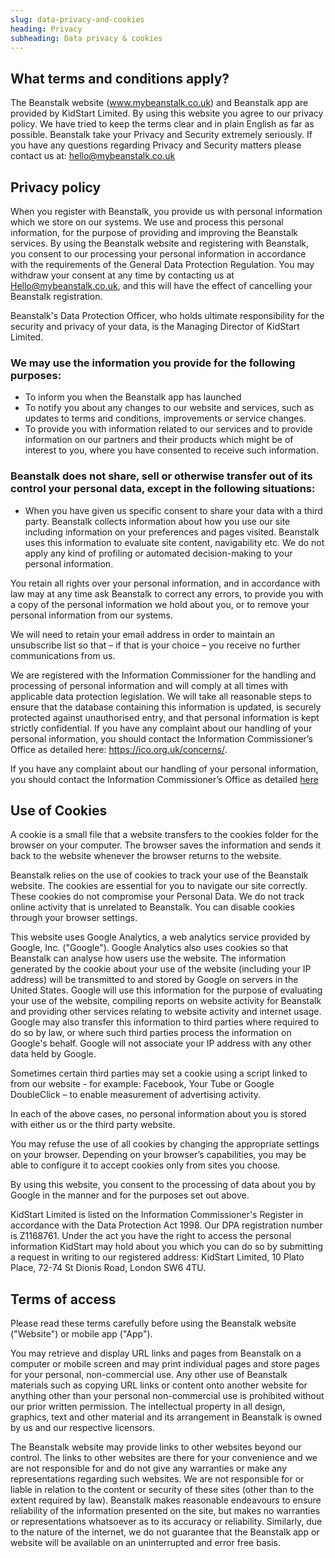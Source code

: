```yaml
---
slug: data-privacy-and-cookies
heading: Privacy
subheading: Data privacy & cookies
---
```


## What terms and conditions apply?

The Beanstalk website (www.mybeanstalk.co.uk) and Beanstalk app are provided by KidStart Limited. By using this website you agree to our privacy policy. We have tried to keep the terms clear and in plain English as far as possible.
Beanstalk take your Privacy and Security extremely seriously. If you have any questions regarding Privacy and Security matters please contact us at:
hello@mybeanstalk.co.uk

## Privacy policy

When you register with Beanstalk, you provide us with personal information which we store on our systems. We use and process this personal information, for the purpose of providing and improving the Beanstalk services. By using the Beanstalk website and registering with Beanstalk, you consent to our processing your personal information in accordance with the requirements of the General Data Protection Regulation. You may withdraw your consent at any time by contacting us at Hello@mybeanstalk.co.uk, and this will have the effect of cancelling your Beanstalk registration.

Beanstalk's Data Protection Officer, who holds ultimate responsibility for the security and privacy of your data, is the Managing Director of KidStart Limited.

### We may use the information you provide for the following purposes:

* To inform you when the Beanstalk app has launched
* To notify you about any changes to our website and services, such as updates to terms and conditions, improvements or service changes.
* To provide you with information related to our services and to provide information on our partners and their products which might be of interest to you, where you have consented to receive such information.

### Beanstalk does not share, sell or otherwise transfer out of its control your personal data, except in the following situations:
* When you have given us specific consent to share your data with a third party.
Beanstalk collects information about how you use our site including information on your preferences and pages visited. Beanstalk uses this information to evaluate site content, navigability etc. We do not apply any kind of profiling or automated decision-making to your personal information.

You retain all rights over your personal information, and in accordance with law may at any time ask Beanstalk to correct any errors, to provide you with a copy of the personal information we hold about you, or to remove your personal information from our systems. 

We will need to retain your email address in order to maintain an unsubscribe list so that – if that is your choice – you receive no further communications from us.

We are registered with the Information Commissioner for the handling and processing of personal information and will comply at all times with applicable data protection legislation. We will take all reasonable steps to ensure that the database containing this information is updated, is securely protected against unauthorised entry, and that personal information is kept strictly confidential. If you have any complaint about our handling of your personal information, you should contact the Information Commissioner’s Office as detailed here: https://ico.org.uk/concerns/.

If you have any complaint about our handling of your personal information, you should contact the Information Commissioner’s Office as detailed <a href="https://ico.org.uk/concerns/">here</a>

## Use of Cookies

A cookie is a small file that a website transfers to the cookies folder for the browser on your computer. The browser saves the information and sends it back to the website whenever the browser returns to the website.

Beanstalk relies on the use of cookies to track your use of the Beanstalk website. The cookies are essential for you to navigate our site correctly. These cookies do not compromise your Personal Data. We do not track online activity that is unrelated to Beanstalk. You can disable cookies through your browser settings.

This website uses Google Analytics, a web analytics service provided by Google, Inc. ("Google"). Google Analytics also uses cookies so that Beanstalk can analyse how users use the website. The information generated by the cookie about your use of the website (including your IP address) will be transmitted to and stored by Google on servers in the United States. Google will use this information for the purpose of evaluating your use of the website, compiling reports on website activity for Beanstalk and providing other services relating to website activity and internet usage. Google may also transfer this information to third parties where required to do so by law, or where such third parties process the information on Google's behalf. Google will not associate your IP address with any other data held by Google.

Sometimes certain third parties may set a cookie using a script linked to from our website - for example: Facebook, Your Tube or Google DoubleClick – to enable measurement of advertising activity.

In each of the above cases, no personal information about you is stored with either us or the third party website.

You may refuse the use of all cookies by changing the appropriate settings on your browser. Depending on your browser’s capabilities, you may be able to configure it to accept cookies only from sites you choose.

By using this website, you consent to the processing of data about you by Google in the manner and for the purposes set out above.

KidStart Limited is listed on the Information Commissioner's Register in accordance with the Data Protection Act 1998. Our DPA registration number is Z1168761. Under the act you have the right to access the personal information KidStart may hold about you which you can do so by submitting a request in writing to our registered address: KidStart Limited, 10 Plato Place, 72-74 St Dionis Road, London SW6 4TU.

## Terms of access

Please read these terms carefully before using the Beanstalk website ("Website") or mobile app ("App").

You may retrieve and display URL links and pages from Beanstalk on a computer or mobile screen and may print individual pages and store pages for your personal, non-commercial use. Any other use of Beanstalk materials such as copying URL links or content onto another website for anything other than your personal non-commercial use is prohibited without our prior written permission. The intellectual property in all design, graphics, text and other material and its arrangement in Beanstalk is owned by us and our respective licensors.

The Beanstalk website may provide links to other websites beyond our control. The links to other websites are there for your convenience and we are not responsible for and do not give any warranties or make any representations regarding such websites. We are not responsible for or liable in relation to the content or security of these sites (other than to the extent required by law).
Beanstalk makes reasonable endeavours to ensure reliability of the information presented on the site, but makes no warranties or representations whatsoever as to its accuracy or reliability. Similarly, due to the nature of the internet, we do not guarantee that the Beanstalk app or website will be available on an uninterrupted and error free basis.
